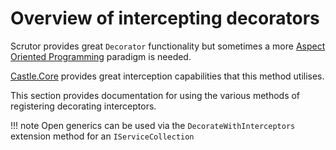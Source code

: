 # Overview of intercepting decorators

Scrutor provides great `Decorator` functionality but sometimes a more [Aspect Oriented Programming](https://www.google.com/search?client=firefox-b-d&q=aspect+oriented+programming) paradigm is needed.

[Castle.Core](https://www.nuget.org/packages/castle.core/) provides great interception capabilities that this method utilises.

This section provides documentation for using the various methods of registering decorating interceptors.

!!! note
    Open generics can be used via the `DecorateWithInterceptors` extension method for an `IServiceCollection`